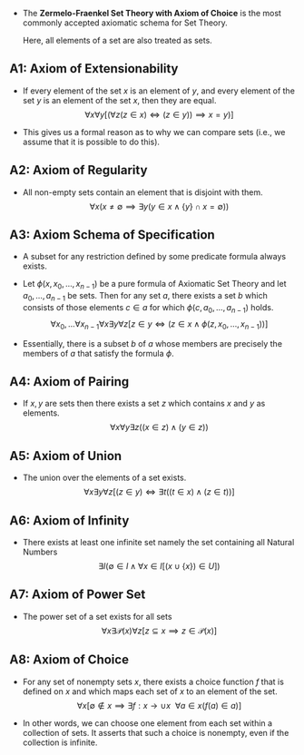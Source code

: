 * The **Zermelo-Fraenkel Set Theory with Axiom of Choice** is the most commonly accepted axiomatic schema for Set Theory.
  
  Here, all elements of a set are also treated as sets.

## A1: Axiom of Extensionability
* If every element of the set $x$ is an element of $y$, and every element of the set $y$ is an element of the set $x$, then they are equal. 
  $$
  \forall x\forall y
  \left[
  \left(
  \forall z (z\in x)\iff (z\in y))\implies x=y \right) \right]
  $$
  
* This gives us a formal reason as to why we can compare sets (i.e., we assume that it is possible to do this).

## A2: Axiom of Regularity
* All non-empty sets contain an element that is disjoint with them. 
  $$ 
  \forall x \left( x\ne\emptyset\implies \exists y \left( y\in x\wedge \{y\}\cap x=\emptyset \right) \right) 
  $$
## A3: Axiom Schema of Specification
* A subset for any restriction defined by some predicate formula always exists.

* Let $\phi(x,x_0,\dots,x_{n-1})$ be a pure formula of Axiomatic Set Theory and let $a_0,\dots,a_{n-1}$ be sets. Then for any set $a$, there exists a set $b$ which consists of those elements $c\in a$ for which $\phi(c,a_0,\dots,a_{n-1})$ holds. 
  $$
  \forall x_0,\dots\forall x_{n-1}\forall x\exists y\forall z \left[ z\in y \iff \left ( z\in x \wedge \phi(z,x_0,\dots, x_{n-1}) \right ) \right] 
  $$
  

* Essentially, there is a subset $b$ of $a$ whose members are precisely the members of $a$ that satisfy the formula $\phi$.

## A4: Axiom of Pairing
* If $x,y$ are sets then there exists a set  $z$ which contains $x$ and $y$ as elements. 
  $$
  \forall x \forall y \exists z \left( \left( x\in z \right) \wedge \left ( y\in z \right ) \right)
  $$
  
## A5: Axiom of Union
* The union over the elements of a set exists. 
  $$
  \forall x\exists y\forall z \left[ \left( z\in y \right) \iff \exists t \left( \left( t \in x \right) \wedge \left ( z \in t \right) \right) \right]
  $$

## A6: Axiom of Infinity
* There exists at least one infinite set namely the set containing all Natural Numbers 
  $$
  \exists I(\emptyset\in I \wedge \forall x\in I [(x\cup\{x\})\in U])
  $$
  
## A7: Axiom of Power Set
* The power set of a set exists for all sets 
  $$
  \forall x\exists\mathcal{P}(x)\forall{z}[z\subseteq x\implies z\in \mathcal{P}(x)]
  $$

## A8: Axiom of Choice
* For any set of nonempty sets $x$, there exists a choice function $f$ that is defined on $x$ and which maps each set of $x$ to an element of the set. 
  $$
  \forall{x}[\emptyset\notin x\implies \exists f:x\to\cup x \ \ \forall a\in x(f(a)\in a)]
  $$

* In other words, we can choose one element from each set within a collection of sets. It asserts that such a choice is nonempty, even if the collection is infinite.